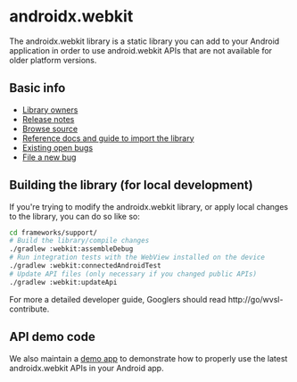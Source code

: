 # androidx.webkit

The androidx.webkit library is a static library you can add to your Android
application in order to use android.webkit APIs that are not available for older
platform versions.

## Basic info

* [Library owners](OWNERS)
* [Release notes](https://developer.android.com/jetpack/androidx/releases/webkit)
* [Browse source](https://android.googlesource.com/platform/frameworks/support/+/androidx-master-dev/webkit/)
* [Reference docs and guide to import the library](https://developer.android.com/reference/androidx/webkit/package-summary)
* [Existing open bugs](https://issuetracker.google.com/issues?q=componentid:460423%20status:open)
* [File a new bug](https://issuetracker.google.com/issues/new?component=460423)

## Building the library (for local development)

If you're trying to modify the androidx.webkit library, or apply local changes
to the library, you can do so like so:

```sh
cd frameworks/support/
# Build the library/compile changes
./gradlew :webkit:assembleDebug
# Run integration tests with the WebView installed on the device
./gradlew :webkit:connectedAndroidTest
# Update API files (only necessary if you changed public APIs)
./gradlew :webkit:updateApi
```

For more a detailed developer guide, Googlers should read
http://go/wvsl-contribute.

## API demo code

We also maintain a [demo app](/webkit/integration-tests/testapp/README.md) to
demonstrate how to properly use the latest androidx.webkit APIs in your Android
app.
